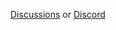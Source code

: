 [Discussions](https://github.com/emqx/emqx/discussions) or [Discord](https://discord.gg/xYGf3fQnES)
